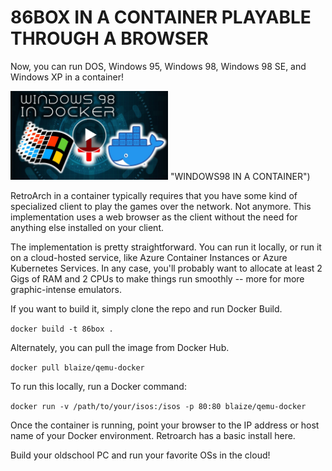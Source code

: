 # 86BOX IN A CONTAINER PLAYABLE THROUGH A BROWSER

Now, you can run DOS, Windows 95, Windows 98, Windows 98 SE, and Windows XP in a container!

[<img src="docker.jpg" width="50%">](https://www.youtube.com/watch?v=PXUWpbcCL6A) "WINDOWS98 IN A CONTAINER")

RetroArch in a container typically requires that you have some kind of specialized client to play the games over the network. Not anymore. This implementation uses a web browser as the client without the need for anything else installed on your client.

The implementation is pretty straightforward. You can run it locally, or run it on a cloud-hosted service, like Azure Container Instances or Azure Kubernetes Services. In any case, you'll probably want to allocate at least 2 Gigs of RAM and 2 CPUs to make things run smoothly -- more for more graphic-intense emulators.

If you want to build it, simply clone the repo and run Docker Build.

`docker build -t 86box . ` 

Alternately, you can pull the image from Docker Hub.

`docker pull blaize/qemu-docker`

To run this locally, run a Docker command:

`docker run -v /path/to/your/isos:/isos -p 80:80 blaize/qemu-docker`

Once the container is running, point your browser to the IP address or host name of your Docker environment. Retroarch has a basic install here.

Build your oldschool PC and run your favorite OSs in the cloud!
